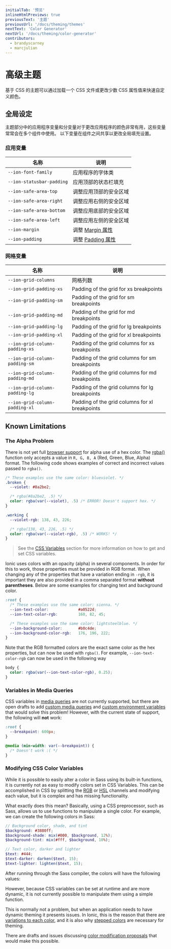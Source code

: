 ```yaml
---
initialTab: '预览'
inlineHtmlPreviews: true
previousText: '主题'
previousUrl: '/docs/theming/themes'
nextText: 'Color Generator'
nextUrl: '/docs/theming/color-generator'
contributors:
  - brandyscarney
  - marcjulian
---
```


# 高级主题

基于 CSS 的主题可以通过加载一个 CSS 文件或更改少数 CSS 属性值来快速自定义颜色。

## 全局设定

主题部分中的应用程序变量和分变量对于更改应用程序的颜色非常有用，这些变量常常会在多个组件中使用。 以下变量在组件之间共享以更改全局填充设置。

### 应用变量

| 名称                        | 说明                                                          |
| ------------------------- | ----------------------------------------------------------- |
| `--ion-font-family`       | 应用程序的字体类                                                    |
| `--ion-statusbar-padding` | 应用顶部的状态栏填充                                                  |
| `--ion-safe-area-top`     | 调整应用顶部的安全区域                                                 |
| `--ion-safe-area-right`   | 调整应用右侧的安全区域                                                 |
| `--ion-safe-area-bottom`  | 调整应用底部的安全区域                                                 |
| `--ion-safe-area-left`    | 调整应用左侧的安全区域                                                 |
| `--ion-margin`            | 调整 [Margin 属性](/docs/layout/css-utilities#element-margin)   |
| `--ion-padding`           | 调整 [Padding 属性](/docs/layout/css-utilities#element-padding) |


### 网格变量

| 名称                             | 说明                                             |
| ------------------------------ | ---------------------------------------------- |
| `--ion-grid-columns`           | 网格列数                                           |
| `--ion-grid-padding-xs`        | Padding of the grid for xs breakpoints         |
| `--ion-grid-padding-sm`        | Padding of the grid for sm breakpoints         |
| `--ion-grid-padding-md`        | Padding of the grid for md breakpoints         |
| `--ion-grid-padding-lg`        | Padding of the grid for lg breakpoints         |
| `--ion-grid-padding-xl`        | Padding of the grid for xl breakpoints         |
| `--ion-grid-column-padding-xs` | Padding of the grid columns for xs breakpoints |
| `--ion-grid-column-padding-sm` | Padding of the grid columns for sm breakpoints |
| `--ion-grid-column-padding-md` | Padding of the grid columns for md breakpoints |
| `--ion-grid-column-padding-lg` | Padding of the grid columns for lg breakpoints |
| `--ion-grid-column-padding-xl` | Padding of the grid columns for xl breakpoints |


## Known Limitations

### The Alpha Problem

There is not yet full <a href="https://developer.mozilla.org/en-US/docs/Web/CSS/color_value#Browser_compatibility" target="_blank">browser support</a> for alpha use of a hex color. The <a href="https://developer.mozilla.org/en-US/docs/Web/CSS/color_value#rgb()_and_rgba()" target="_blank">rgba()</a> function only accepts a value in `R, G, B, A` (Red, Green, Blue, Alpha) format. The following code shows examples of correct and incorrect values passed to `rgba()`.

```css
/* These examples use the same color: blueviolet. */
.broken {
  --violet: #8a2be2;

  /* rgba(#8a2be2, .5) */
  color: rgba(var(--violet), .5) /* ERROR! Doesn't support hex. */
}

.working {
  --violet-rgb: 138, 43, 226;

  /* rgba(138, 43, 226, .5) */
  color: rgba(var(--violet-rgb), .5) /* WORKS! */
}
```

> See the [CSS Variables](/docs/theming/css-variables) section for more information on how to get and set CSS variables.

Ionic uses colors with an opacity (alpha) in several components. In order for this to work, those properties must be provided in RGB format. When changing any of the properties that have a variation ending in `-rgb`, it is important they are also provided in a comma separated format **without parentheses**. Below are some examples for changing text and background color.

```css
:root {
  /* These examples use the same color: sienna. */
  --ion-text-color:             #a0522d;
  --ion-text-color-rgb:         160, 82, 45;

  /* These examples use the same color: lightsteelblue. */
  --ion-background-color:       #b0c4de;
  --ion-background-color-rgb:   176, 196, 222;
}
```

Note that the RGB formatted colors are the exact same color as the hex properties, but can now be used with `rgba()`. For example, `--ion-text-color-rgb` can now be used in the following way

```css
body {
  color: rgba(var(--ion-text-color-rgb), 0.25);
}
```

### Variables in Media Queries

CSS variables in [media queries](https://developer.mozilla.org/en-US/docs/Web/CSS/Media_Queries) are not currently supported, but there are open drafts to add [custom media queries](https://drafts.csswg.org/mediaqueries-5/#custom-mq) and [custom environment variables](https://drafts.csswg.org/css-env-1/) that would solve this problem! However, with the current state of support, the following will **not** work:

```css
:root {
  --breakpoint: 600px;
}

@media (min-width: var(--breakpoint)) {
  /* Doesn't work :( */
}
```

### Modifying CSS Color Variables

While it is possible to easily alter a color in Sass using its built-in functions, it is currently not as easy to modify colors set in CSS Variables. This can be accomplished in CSS by splitting the [RGB](https://developer.mozilla.org/en-US/docs/Glossary/RGB) or [HSL](https://en.wikipedia.org/wiki/HSL_and_HSV) channels and modifying each value, but it is complex and has missing functionality.

What exactly does this mean? Basically, using a CSS preprocessor, such as Sass, allows us to use functions to manipulate a single color. For example, we can create the following colors in Sass:

```scss
// Background color, shade, and tint
$background: #3880ff;
$background-shade: mix(#000, $background, 12%);
$background-tint: mix(#fff, $background, 10%);

// Text color, darker and lighter
$text: #444;
$text-darker: darken($text, 15);
$text-lighter: lighten($text, 15);
```

After running through the Sass compiler, the colors will have the following values:

<code-color mode="md" value="#6a6a6a"></code-color></td>
</tr>
</tbody>
</table>

<p>However, because CSS variables can be set at runtime and are more dynamic, it is not currently possible to manipulate them using a simple function.</p>

<p>This is normally not a problem, but when an application needs to have dynamic theming it presents issues. In Ionic, this is the reason that there are <a href="./colors#layered-colors">variations to each color</a>, and it is also why <a href="./themes/#stepped-colors">stepped colors</a> are necessary for theming.</p>

<p>There are drafts and issues discussing <a href="https://github.com/w3c/csswg-drafts/issues/3187">color modification proposals</a> that would make this possible.</p>